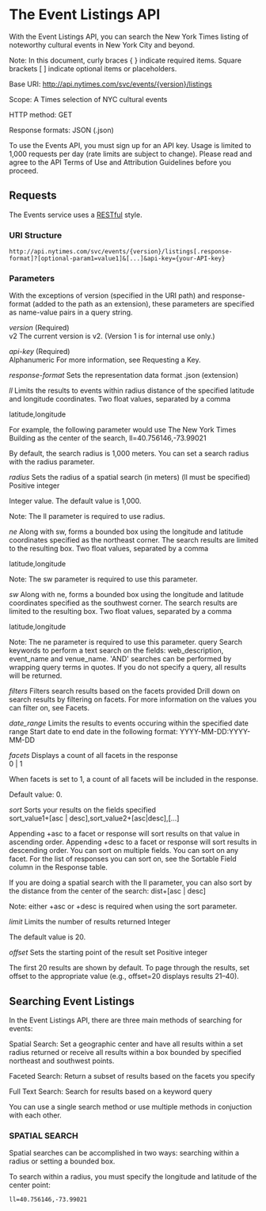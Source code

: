 The Event Listings API
======================

With the Event Listings API, you can search the New York Times listing of noteworthy cultural events in New York City and beyond.

Note: In this document, curly braces { } indicate required items. Square brackets [ ] indicate optional items or placeholders.

  Base URI: http://api.nytimes.com/svc/events/{version}/listings
  
  Scope: A Times selection of NYC cultural events
  
  HTTP method: GET
  
  Response formats: JSON (.json)

To use the Events API, you must sign up for an API key.  Usage is limited to 1,000 requests per day (rate limits are subject to change). Please read and agree to the API Terms of Use and Attribution Guidelines before you proceed.

Requests
--------

The Events service uses a [RESTful](<http://en.wikipedia.org/wiki/Representational_State_Transfer>) style.

### URI Structure

~~~~~~~~~~~~~~~~~~~~~~~~~~~~~~~~~~~~~~~~~~~~~~~~~~~~~~~~~~~~~~~~~~~~~~~~~~~~~~~~
http://api.nytimes.com/svc/events/{version}/listings[.response-format]?[optional-param1=value1]&[...]&api-key={your-API-key}
~~~~~~~~~~~~~~~~~~~~~~~~~~~~~~~~~~~~~~~~~~~~~~~~~~~~~~~~~~~~~~~~~~~~~~~~~~~~~~~~

### Parameters

With the exceptions of version (specified in the URI path) and response-format (added to the path as an extension), these parameters are specified as name-value pairs in a query string.

*version* (Required)	
v2
The current version is v2. (Version 1 is for internal use only.)

*api-key* (Required)	
Alphanumeric
For more information, see Requesting a Key.

*response-format*
Sets the representation data format	.json (extension)

*ll*
Limits the results to events within radius distance of the specified latitude and longitude coordinates.	Two float values, separated by a comma

latitude,longitude

For example, the following parameter would use The New York Times Building as the center of the search, ll=40.756146,-73.99021

By default, the search radius is 1,000 meters. You can set a search radius with the radius parameter.

*radius*
Sets the radius of a spatial search (in meters)
(ll must be specified)	Positive integer

Integer value. The default value is 1,000. 

Note: The ll parameter is required to use radius.

*ne*
Along with sw, forms a bounded box using the longitude and latitude coordinates specified as the northeast corner. The search results are limited to the resulting box.	Two float values, separated by a comma

latitude,longitude 

Note: The sw parameter is required to use this parameter.

*sw*
Along with ne, forms a bounded box using the longitude and latitude coordinates specified as the southwest corner. The search results are limited to the resulting box.	Two float values, separated by a comma

latitude,longitude 

Note: The ne parameter is required to use this parameter.
query	Search keywords to perform a text search on the fields: web_description, event_name and venue_name. 'AND' searches can be performed by wrapping query terms in quotes. If you do not specify a query, all results will be returned.

*filters*
Filters search results based on the facets provided	Drill down on search results by filtering on facets. For more information on the values you can filter on, see Facets.

*date_range*
Limits the results to events occuring within the specified date range	Start date to end date in the following format: YYYY-MM-DD:YYYY-MM-DD

*facets*
Displays a count of all facets in the response	
0 | 1

When facets is set to 1, a count of all facets will be included in the response.

Default value: 0.

*sort*
Sorts your results on the fields specified	
sort_value1+[asc | desc],sort_value2+[asc|desc],[...]

Appending +asc to a facet or response will sort results on that value in ascending order. Appending +desc to a facet or response  will sort results in descending order. You can sort on multiple fields. You can sort on any facet. For the list of responses you can sort on, see the Sortable Field column in the Response table.

If you are doing a spatial search with the ll parameter, you can also sort by the distance from the center of the search: dist+[asc | desc]

Note: either +asc or +desc is required when using the sort parameter.

*limit*
Limits the number of results returned	Integer

The default value is 20.

*offset*
Sets the starting point of the result set	Positive integer 

The first 20 results are shown by default. To page through the results, set offset to the appropriate value (e.g., offset=20 displays results 21–40).



Searching Event Listings
------------------------

In the Event Listings API, there are three main methods of searching for events:

Spatial Search: Set a geographic center and have all results within a set radius returned or receive all results within a box bounded by specified northeast and southwest points.

Faceted Search: Return a subset of results based on the facets you specify

Full Text Search: Search for results based on a keyword query

You can use a single search method or use multiple methods in conjuction with each other.

### SPATIAL SEARCH
Spatial searches can be accomplished in two ways: searching within a radius or setting a bounded box.

To search within a radius, you must specify the longitude and latitude of the center point:

~~~~~~~~~~~~~~~~~~~~~~~~~~~~~~~~~~~~~~~~~~~~~~~~~~~~~~~~~~~~~~~~~~~~~~~~~~~~~~~~
ll=40.756146,-73.99021
~~~~~~~~~~~~~~~~~~~~~~~~~~~~~~~~~~~~~~~~~~~~~~~~~~~~~~~~~~~~~~~~~~~~~~~~~~~~~~~~


